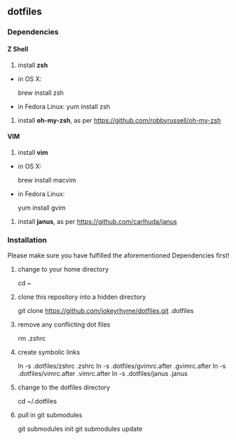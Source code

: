 ## dotfiles

### Dependencies

#### Z Shell

1. install **zsh**
  * in OS X:

    brew install zsh

  * in Fedora Linux:
    yum install zsh

1. install **oh-my-zsh**, as per https://github.com/robbyrussell/oh-my-zsh

#### VIM

1. install **vim**
  * in OS X:

    brew install macvim

  * in Fedora Linux:

    yum install gvim

1. install **janus**, as per https://github.com/carlhuda/janus

### Installation

Please make sure you have fulfilled the aforementioned Dependencies
first!

1. change to your home directory

    cd ~

1. clone this repository into a hidden directory

    git clone https://github.com/jokeyrhyme/dotfiles.git .dotfiles

1. remove any conflicting dot files

    rm .zshrc

1. create symbolic links

    ln -s .dotfiles/zshrc .zshrc
    ln -s .dotfiles/gvimrc.after .gvimrc.after
    ln -s .dotfiles/vimrc.after .vimrc.after
    ln -s .dotfiles/janus .janus

1. change to the dotfiles directory

    cd ~/.dotfiles

1. pull in git submodules

    git submodules init
    git submodules update

